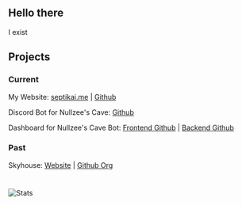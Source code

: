 ## Hello there

I exist

## Projects

### Current

My Website: [septikai.me](https://www.septikai.me) | [Github](https://github.com/Septikai/Septikai-Website)

Discord Bot for Nullzee's Cave: [Github](https://github.com/nullzee-cave/nullzee-bot)

Dashboard for Nullzee's Cave Bot: [Frontend Github](https://github.com/Septikai/nullzee-dashboard) | [Backend Github](https://github.com/Septikai/nullzee-dashboard-backend)

### Past

Skyhouse: [Website](https://skyblock.tools) | [Github Org](https://github.com/skyblock-tools)

#

<!--
![Top Languages](https://github-readme-stats.vercel.app/api/top-langs/?username=septikai&layout=compact&theme=dark)
-->

![Stats](https://github-readme-stats.vercel.app/api?username=septikai&count_private=true&show_icons=true&theme=dark&custom_title=Septikai%27s%20GitHub%20Stats)
